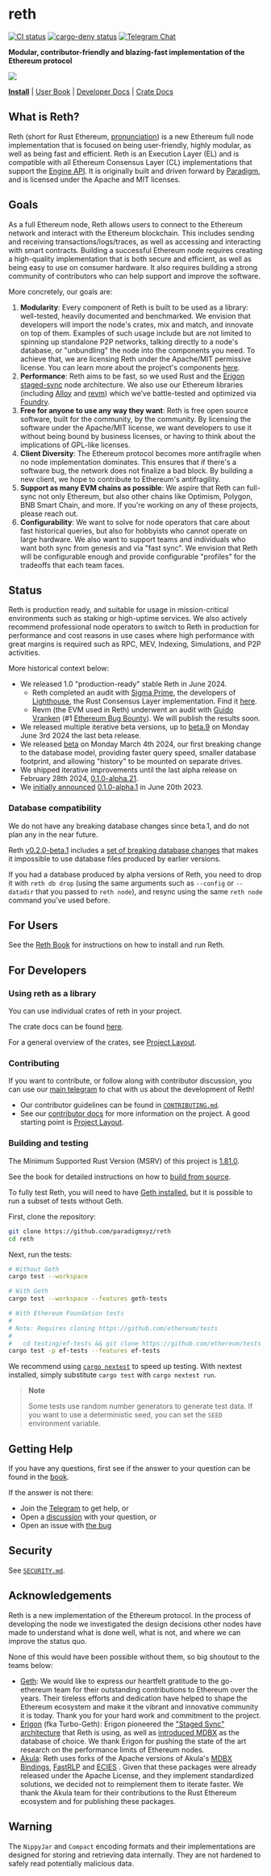 # reth

[![CI status](https://github.com/paradigmxyz/reth/workflows/unit/badge.svg)][gh-ci]
[![cargo-deny status](https://github.com/paradigmxyz/reth/workflows/deny/badge.svg)][gh-deny]
[![Telegram Chat][tg-badge]][tg-url]

**Modular, contributor-friendly and blazing-fast implementation of the Ethereum protocol**

![](./assets/reth-prod.png)

**[Install](https://paradigmxyz.github.io/reth/installation/installation.html)**
| [User Book](https://reth.rs)
| [Developer Docs](./docs)
| [Crate Docs](https://reth.rs/docs)

[gh-ci]: https://github.com/paradigmxyz/reth/actions/workflows/unit.yml
[gh-deny]: https://github.com/paradigmxyz/reth/actions/workflows/deny.yml
[tg-badge]: https://img.shields.io/endpoint?color=neon&logo=telegram&label=chat&url=https%3A%2F%2Ftg.sumanjay.workers.dev%2Fparadigm%5Freth

## What is Reth?

Reth (short for Rust Ethereum, [pronunciation](https://twitter.com/kelvinfichter/status/1597653609411268608)) is a new Ethereum full node implementation that is focused on being user-friendly, highly modular, as well as being fast and efficient. Reth is an Execution Layer (EL) and is compatible with all Ethereum Consensus Layer (CL) implementations that support the [Engine API](https://github.com/ethereum/execution-apis/tree/a0d03086564ab1838b462befbc083f873dcf0c0f/src/engine). It is originally built and driven forward by [Paradigm](https://paradigm.xyz/), and is licensed under the Apache and MIT licenses.

## Goals

As a full Ethereum node, Reth allows users to connect to the Ethereum network and interact with the Ethereum blockchain. This includes sending and receiving transactions/logs/traces, as well as accessing and interacting with smart contracts. Building a successful Ethereum node requires creating a high-quality implementation that is both secure and efficient, as well as being easy to use on consumer hardware. It also requires building a strong community of contributors who can help support and improve the software.

More concretely, our goals are:

1. **Modularity**: Every component of Reth is built to be used as a library: well-tested, heavily documented and benchmarked. We envision that developers will import the node's crates, mix and match, and innovate on top of them. Examples of such usage include but are not limited to spinning up standalone P2P networks, talking directly to a node's database, or "unbundling" the node into the components you need. To achieve that, we are licensing Reth under the Apache/MIT permissive license. You can learn more about the project's components [here](./docs/repo/layout.md).
2. **Performance**: Reth aims to be fast, so we used Rust and the [Erigon staged-sync](https://erigon.substack.com/p/erigon-stage-sync-and-control-flows) node architecture. We also use our Ethereum libraries (including [Alloy](https://github.com/alloy-rs/alloy/) and [revm](https://github.com/bluealloy/revm/)) which we’ve battle-tested and optimized via [Foundry](https://github.com/foundry-rs/foundry/).
3. **Free for anyone to use any way they want**: Reth is free open source software, built for the community, by the community. By licensing the software under the Apache/MIT license, we want developers to use it without being bound by business licenses, or having to think about the implications of GPL-like licenses.
4. **Client Diversity**: The Ethereum protocol becomes more antifragile when no node implementation dominates. This ensures that if there's a software bug, the network does not finalize a bad block. By building a new client, we hope to contribute to Ethereum's antifragility.
5. **Support as many EVM chains as possible**: We aspire that Reth can full-sync not only Ethereum, but also other chains like Optimism, Polygon, BNB Smart Chain, and more. If you're working on any of these projects, please reach out.
6. **Configurability**: We want to solve for node operators that care about fast historical queries, but also for hobbyists who cannot operate on large hardware. We also want to support teams and individuals who want both sync from genesis and via "fast sync". We envision that Reth will be configurable enough and provide configurable "profiles" for the tradeoffs that each team faces.

## Status

Reth is production ready, and suitable for usage in mission-critical environments such as staking or high-uptime services. We also actively recommend professional node operators to switch to Reth in production for performance and cost reasons in use cases where high performance with great margins is required such as RPC, MEV, Indexing, Simulations, and P2P activities.

More historical context below:
* We released 1.0 "production-ready" stable Reth in June 2024.
    * Reth completed an audit with [Sigma Prime](https://sigmaprime.io/), the developers of [Lighthouse](https://github.com/sigp/lighthouse), the Rust Consensus Layer implementation. Find it [here](./audit/sigma_prime_audit_v2.pdf).
    * Revm (the EVM used in Reth) underwent an audit with [Guido Vranken](https://twitter.com/guidovranken) (#1 [Ethereum Bug Bounty](https://ethereum.org/en/bug-bounty)). We will publish the results soon.
* We released multiple iterative beta versions, up to [beta.9](https://github.com/paradigmxyz/reth/releases/tag/v0.2.0-beta.9) on Monday June 3rd 2024 the last beta release.
* We released [beta](https://github.com/paradigmxyz/reth/releases/tag/v0.2.0-beta.1) on Monday March 4th 2024, our first breaking change to the database model, providing faster query speed, smaller database footprint, and allowing "history" to be mounted on separate drives.
* We shipped iterative improvements until the last alpha release on February 28th 2024, [0.1.0-alpha.21](https://github.com/paradigmxyz/reth/releases/tag/v0.1.0-alpha.21).
* We [initially announced](https://www.paradigm.xyz/2023/06/reth-alpha) [0.1.0-alpha.1](https://github.com/paradigmxyz/reth/releases/tag/v0.1.0-alpha.1) in June 20th 2023.

### Database compatibility

We do not have any breaking database changes since beta.1, and do not plan any in the near future.

Reth [v0.2.0-beta.1](https://github.com/paradigmxyz/reth/releases/tag/v0.2.0-beta.1) includes
a [set of breaking database changes](https://github.com/paradigmxyz/reth/pull/5191) that makes it impossible to use database files produced by earlier versions.

If you had a database produced by alpha versions of Reth, you need to drop it with `reth db drop`
(using the same arguments such as `--config` or `--datadir` that you passed to `reth node`), and resync using the same `reth node` command you've used before.

## For Users

See the [Reth Book](https://paradigmxyz.github.io/reth) for instructions on how to install and run Reth.

## For Developers

### Using reth as a library

You can use individual crates of reth in your project.

The crate docs can be found [here](https://paradigmxyz.github.io/reth/docs).

For a general overview of the crates, see [Project Layout](./docs/repo/layout.md).

### Contributing

If you want to contribute, or follow along with contributor discussion, you can use our [main telegram](https://t.me/paradigm_reth) to chat with us about the development of Reth!

- Our contributor guidelines can be found in [`CONTRIBUTING.md`](./CONTRIBUTING.md).
- See our [contributor docs](./docs) for more information on the project. A good starting point is [Project Layout](./docs/repo/layout.md).

### Building and testing

<!--
When updating this, also update:
- clippy.toml
- Cargo.toml
- .github/workflows/lint.yml
-->

The Minimum Supported Rust Version (MSRV) of this project is [1.81.0](https://blog.rust-lang.org/2024/09/05/Rust-1.81.0.html).

See the book for detailed instructions on how to [build from source](https://paradigmxyz.github.io/reth/installation/source.html).

To fully test Reth, you will need to have [Geth installed](https://geth.ethereum.org/docs/getting-started/installing-geth), but it is possible to run a subset of tests without Geth.

First, clone the repository:

```sh
git clone https://github.com/paradigmxyz/reth
cd reth
```

Next, run the tests:

```sh
# Without Geth
cargo test --workspace

# With Geth
cargo test --workspace --features geth-tests

# With Ethereum Foundation tests
#
# Note: Requires cloning https://github.com/ethereum/tests
#
#   cd testing/ef-tests && git clone https://github.com/ethereum/tests ethereum-tests
cargo test -p ef-tests --features ef-tests
```

We recommend using [`cargo nextest`](https://nexte.st/) to speed up testing. With nextest installed, simply substitute `cargo test` with `cargo nextest run`.

> **Note**
>
> Some tests use random number generators to generate test data. If you want to use a deterministic seed, you can set the `SEED` environment variable.

## Getting Help

If you have any questions, first see if the answer to your question can be found in the [book][book].

If the answer is not there:

- Join the [Telegram][tg-url] to get help, or
- Open a [discussion](https://github.com/paradigmxyz/reth/discussions/new) with your question, or
- Open an issue with [the bug](https://github.com/paradigmxyz/reth/issues/new?assignees=&labels=C-bug%2CS-needs-triage&projects=&template=bug.yml)

## Security

See [`SECURITY.md`](./SECURITY.md).

## Acknowledgements

Reth is a new implementation of the Ethereum protocol. In the process of developing the node we investigated the design decisions other nodes have made to understand what is done well, what is not, and where we can improve the status quo.

None of this would have been possible without them, so big shoutout to the teams below:

- [Geth](https://github.com/ethereum/go-ethereum/): We would like to express our heartfelt gratitude to the go-ethereum team for their outstanding contributions to Ethereum over the years. Their tireless efforts and dedication have helped to shape the Ethereum ecosystem and make it the vibrant and innovative community it is today. Thank you for your hard work and commitment to the project.
- [Erigon](https://github.com/ledgerwatch/erigon) (fka Turbo-Geth): Erigon pioneered the ["Staged Sync" architecture](https://erigon.substack.com/p/erigon-stage-sync-and-control-flows) that Reth is using, as well as [introduced MDBX](https://github.com/ledgerwatch/erigon/wiki/Choice-of-storage-engine) as the database of choice. We thank Erigon for pushing the state of the art research on the performance limits of Ethereum nodes.
- [Akula](https://github.com/akula-bft/akula/): Reth uses forks of the Apache versions of Akula's [MDBX Bindings](https://github.com/paradigmxyz/reth/pull/132), [FastRLP](https://github.com/paradigmxyz/reth/pull/63) and [ECIES](https://github.com/paradigmxyz/reth/pull/80) . Given that these packages were already released under the Apache License, and they implement standardized solutions, we decided not to reimplement them to iterate faster. We thank the Akula team for their contributions to the Rust Ethereum ecosystem and for publishing these packages.

## Warning

The `NippyJar` and `Compact` encoding formats and their implementations are designed for storing and retrieving data internally. They are not hardened to safely read potentially malicious data.

[book]: https://paradigmxyz.github.io/reth/
[tg-url]: https://t.me/paradigm_reth
